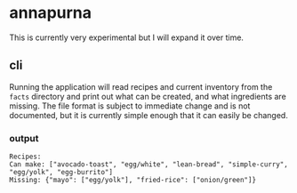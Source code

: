 # annapurna

This is currently very experimental but I will expand it over time.

## cli

Running the application will read recipes and current inventory from the `facts` directory and print out what can be created, and what ingredients are missing.
The file format is subject to immediate change and is not documented, but it is currently simple enough that it can easily be changed.

### output

```
Recipes:
Can make: ["avocado-toast", "egg/white", "lean-bread", "simple-curry", "egg/yolk", "egg-burrito"]
Missing: {"mayo": ["egg/yolk"], "fried-rice": ["onion/green"]}
```

